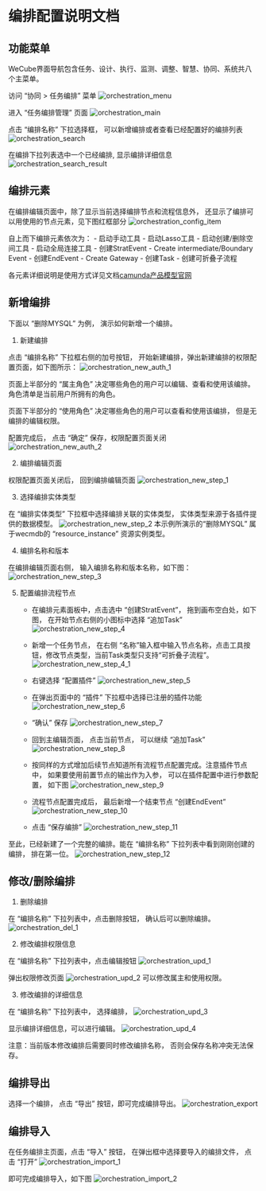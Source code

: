 # 编排配置说明文档


## 功能菜单
WeCube界面导航包含任务、设计、执行、监测、调整、智慧、协同、系统共八个主菜单。

访问 “协同 > 任务编排” 菜单
![orchestration_menu](images/orchestration_menu.png)

进入 “任务编排管理” 页面
![orchestration_main](images/orchestration_main.png)

点击 “编排名称” 下拉选择框， 可以新增编排或者查看已经配置好的编排列表
![orchestration_search](images/orchestration_search.png)

在编排下拉列表选中一个已经编排, 显示编排详细信息
![orchestration_search_result](images/orchestration_search_result.png)


## 编排元素
在编排编辑页面中，除了显示当前选择编排节点和流程信息外， 还显示了编排可以用使用的节点元素，见下图红框部分
![orchestration_config_item](images/orchestration_config_item.png)

自上而下编排元素依次为：
	- 启动手动工具
	- 启动Lasso工具
	- 启动创建/删除空间工具
	- 启动全局连接工具
	- 创建StratEvent
	- Create intermediate/Boundary Event
	- 创建EndEvent
	- Create Gateway
	- 创建Task
	- 创建可折叠子流程

各元素详细说明是使用方式详见文档[camunda产品模型官网](https://camunda.com/products/modeler/)

## 新增编排
下面以 “删除MYSQL” 为例， 演示如何新增一个编排。

1. 新建编排

点击 “编排名称” 下拉框右侧的加号按钮， 开始新建编排，弹出新建编排的权限配置页面，如下图所示：
![orchestration_new_auth_1](images/orchestration_new_auth_1.png)

页面上半部分的 “属主角色” 决定哪些角色的用户可以编辑、查看和使用该编排。角色清单是当前用户所拥有的角色。

页面下半部分的 “使用角色” 决定哪些角色的用户可以查看和使用该编排， 但是无编排的编辑权限。

配置完成后， 点击 “确定” 保存，权限配置页面关闭
![orchestration_new_auth_2](images/orchestration_new_auth_2.png)

2. 编排编辑页面

权限配置页面关闭后， 回到编排编辑页面
![orchestration_new_step_1](images/orchestration_new_step_1.png)

3. 选择编排实体类型

在 “编排实体类型” 下拉框中选择编排关联的实体类型， 实体类型来源于各插件提供的数据模型。
![orchestration_new_step_2](images/orchestration_new_step_2.png)
本示例所演示的“删除MYSQL” 属于wecmdb的 “resource_instance” 资源实例类型。

4. 编排名称和版本

在编排编辑页面右侧， 输入编排名称和版本名称，如下图：
![orchestration_new_step_3](images/orchestration_new_step_3.png)

5. 配置编排流程节点
	- 在编排元素面板中，点击选中 “创建StratEvent”， 拖到画布空白处，如下图， 在开始节点右侧的小图标中选择 “追加Task”
![orchestration_new_step_4](images/orchestration_new_step_4.png)

	- 新增一个任务节点， 在右侧 “名称”输入框中输入节点名称，点击工具按钮，修改节点类型，当前Task类型只支持“可折叠子流程”。
![orchestration_new_step_4_1](images/orchestration_new_step_4_1.png)

	- 右键选择 “配置插件”
![orchestration_new_step_5](images/orchestration_new_step_5.png)

	- 在弹出页面中的 “插件” 下拉框中选择已注册的插件功能
![orchestration_new_step_6](images/orchestration_new_step_6.png)

	- “确认” 保存
![orchestration_new_step_7](images/orchestration_new_step_7.png)

	- 回到主编辑页面， 点击当前节点， 可以继续 “追加Task”
![orchestration_new_step_8](images/orchestration_new_step_8.png)

	- 按同样的方式增加后续节点知道所有流程节点配置完成。注意插件节点中， 如果要使用前置节点的输出作为入参， 可以在插件配置中进行参数配置， 如下图
![orchestration_new_step_9](images/orchestration_new_step_9.png)

	- 流程节点配置完成后， 最后新增一个结束节点 “创建EndEvent”
![orchestration_new_step_10](images/orchestration_new_step_10.png)

	- 点击 “保存编排”
![orchestration_new_step_11](images/orchestration_new_step_11.png)

至此，已经新建了一个完整的编排。能在 “编排名称” 下拉列表中看到刚刚创建的编排， 排在第一位。
![orchestration_new_step_12](images/orchestration_new_step_12.png)


## 修改/删除编排
1. 删除编排

在 “编排名称” 下拉列表中，点击删除按钮， 确认后可以删除编排。
![orchestration_del_1](images/orchestration_del_1.png)

2. 修改编排权限信息

在 “编排名称” 下拉列表中，点击编辑按钮
![orchestration_upd_1](images/orchestration_upd_1.png)

弹出权限修改页面
![orchestration_upd_2](images/orchestration_upd_2.png)
可以修改属主和使用权限。

3. 修改编排的详细信息

在 “编排名称” 下拉列表中， 选择编排，
![orchestration_upd_3](images/orchestration_upd_3.png)

显示编排详细信息，可以进行编辑。
![orchestration_upd_4](images/orchestration_upd_4.png)

注意：当前版本修改编排后需要同时修改编排名称， 否则会保存名称冲突无法保存。

## 编排导出
选择一个编排， 点击 “导出” 按钮，即可完成编排导出。
![orchestration_export](images/orchestration_export.png)


## 编排导入
在任务编排主页面，点击 “导入” 按钮， 在弹出框中选择要导入的编排文件， 点击 “打开”
![orchestration_import_1](images/orchestration_import_1.png)

即可完成编排导入，如下图
![orchestration_import_2](images/orchestration_import_2.png)


